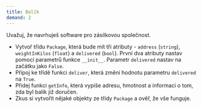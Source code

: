 ```yaml
---
title: Balík
demand: 2
---
```


Uvažuj, že navrhuješ software pro zásilkovou společnost. 

- Vytvoř třídu `Package`, která bude mít tři atributy - `address` (`string`), `weightInKilos` (`float`) a `delivered` (`bool`). První dva atributy nastav pomocí parametrů funkce `__init__`. Parametr `delivered` nastav na začátku jako `False`.
- Připoj ke třídě funkci `deliver`, která změní hodnotu parametru `delivered` na `True`.
- Přidej funkci `getInfo`, která vypíše adresu, hmotnost a informaci o tom, zda byl balík již doručen.
- Zkus si vytvořit nějaké objekty ze třídy `Package` a ověř, že vše funguje.
